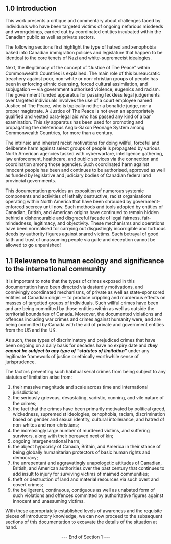 ## 1.0 Introduction

This work presents a critique and commentary about challenges faced by individuals who have been targeted victims of ongoing nefarious misdeeds and wrongdoings, carried out by coordinated entities incubated within the Canadian public as well as private sectors.

The following sections first highlight the type of hatred and xenophobia baked into Canadian immigration policies and legislature that happen to be identical to the core tenets of Nazi and white-supremecist idealogies. 

Next, the illegitimacy of the concept of "Justice of The Peace" within Commonwealth Countries is explained. The main role of this bureaucratic treachery against poor, non-white or non-christian groups of people has been in enforcing ethnic cleansing, forced cultural assimilation, and subjugation — via government authorised violence, eugenics and racism. The government funded apparatus for passing feckless legal judgements over targeted individuals involves the use of a court employee named Justice of The Peace, who is typically neither a bonafide judge, nor a proper magistrate. A Justice of The Peace is not even an appropriately qualified and vested para-legal aid who has passed any kind of a bar examination. This sly apparatus has been used for promoting and propagating the deleterious Anglo-Saxon Peonage System among Commonwealth Countries, for more than a century. 

The intrinsic and inherent racist motivations for doing willful, forceful and deliberate harm against select groups of people is propagated by various North American agencies tasked with cyberwarfare, intelligence gathering, law enforcement, healthcare, and public services via the connection and coordination among those agencies. Such coordinated harm against innocent people has been and continues to be authorised, approved as well as funded by legislative and judiciary bodies of Canadian federal and provincial governments.

This documentation provides an exposition of numerous systemic components and activities of lethally destructive, racist organisations operating within North America that have been shrouded by government-enforced secrecy until now. Such methods and tools adopted by entities of Canadian, British, and American origins have continued to remain hidden behind a dishonourable and disgraceful facade of legal fairness, fair-mindedness, legitimacy, and objectivity. These mechanisms and operations have been normalised for carrying out disgustingly incorrigible and tortuous deeds by authority figures against snared victims. Such betrayal of good faith and trust of unassuming people via guile and deception cannot be allowed to go unpunished!


## 1.1 Relevance to human ecology and significance to the international community  

It is important to note that the types of crimes exposed in this documentation have been directed via dastardly motivations, and connivingly coordinated mechanisms, of private as well as state-sponsored entities of Canadian origin — to produce crippling and murderous effects on masses of targetted groups of individuals. Such willful crimes have been and are being committed by those entities within as well as outside the territorial boundaries of Canada. Moreover, the documented violations and offences including war crimes and crimes against humanity were, and are being committed by Canada with the aid of private and government entities from the US and the UK. 

As such, these types of discriminatory and prejudiced crimes that have been ongoing on a daily basis for decades have no expiry date and **_they cannot be subject to any type of "statutes of limitation"_** under any legitimate framework of justice or ethically worthwhile sense of jurisprudence.

The factors preventing such habitual serial crimes from being subject to any statutes of limitation arise from:
1. their massive magnitude and scale across time and international jurisdictions; 
1. the seriously grievous, devastating, sadistic, cunning, and vile nature of the crimes; 
1. the fact that the crimes have been primarily motivated by political greed, wickedness, supremecist ideologies, xenophobia, racism, discrimination based on gender and sexual identity, cultural intollerance, and hatred of non-whites and non-christians; 
1. the increasingly large number of murdered victims, and suffering survivors, along with their bereaved next of kin;
1. ongoing intergenerational harm;
1. the abject hypocrisy of Canada, Britain, and America in their stance of being globally humanitarian protectors of basic human rights and democracy;
1. the unrepentant and aggravatingly unapologetic attitudes of Canadian, British, and American authorities over the past century that continues to add insult to injury for surviving victims of maimed communities; 
1. theft or destruction of land and material resources via such overt and covert crimes;
1. the belligerent, continuous, contiguous as well as unabated form of such violations and offences committed by authoritative figures against innocent and unassuming victims.  

With these appropriately established levels of awareness and the requisite pieces of introductory knowledge, we can now proceed to the subsequent sections of this documentation to excavate the details of the situation at hand.


<p align="center"> --- End of Section 1 --- </p>
